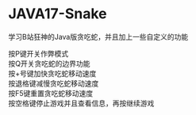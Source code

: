# JAVA17-Snake
学习B站狂神的Java版贪吃蛇，并且加上一些自定义的功能

按P键开关作弊模式  
按Q开关贪吃蛇的边界功能  
按+号键加快贪吃蛇移动速度  
按退格键减慢贪吃蛇移动速度  
按F5键重置贪吃蛇移动速度  
按空格键停止游戏并且查看信息，再按继续游戏
